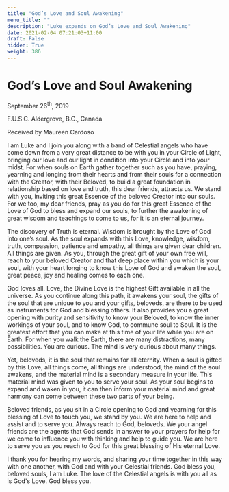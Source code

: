 ```yaml
---
title: "God’s Love and Soul Awakening"
menu_title: ""
description: "Luke expands on God’s Love and Soul Awakening"
date: 2021-02-04 07:21:03+11:00
draft: False
hidden: True
weight: 386
---
```

# God’s Love and Soul Awakening

September 26<sup>th</sup>, 2019

F.U.S.C. Aldergrove, B.C., Canada

Received by Maureen Cardoso


I am Luke and I join you along with a band of Celestial angels who have come down from a very great distance to be with you in your Circle of Light, bringing our love and our light in condition into your Circle and into your midst. For when souls on Earth gather together such as you have, praying, yearning and longing from their hearts and from their souls for a connection with the Creator, with their Beloved, to build a great foundation in relationship based on love and truth, this dear friends, attracts us. We stand with you, inviting this great Essence of the beloved Creator into our souls. For we too, my dear friends, pray as you do for this great Essence of the Love of God to bless and expand our souls, to further the awakening of great wisdom and teachings to come to us, for it is an eternal journey. 

The discovery of Truth is eternal. Wisdom is brought by the Love of God into one’s soul. As the soul expands with this Love, knowledge, wisdom, truth, compassion, patience and empathy, all things are given dear children. All things are given. As you, through the great gift of your own free will, reach to your beloved Creator and that deep place within you which is your soul, with your heart longing to know this Love of God and awaken the soul, great peace, joy and healing comes to each one.

God loves all. Love, the Divine Love is the highest Gift available in all the universe. As you continue along this path, it awakens your soul, the gifts of the soul that are unique to you and your gifts, beloveds, are there to be used as instruments for God and blessing others. It also provides you a great opening with purity and sensitivity to know your Beloved, to know the inner workings of your soul, and to know God, to commune soul to Soul. It is the greatest effort that you can make at this time of your life while you are on Earth. For when you walk the Earth, there are many distractions, many possibilities. You are curious. The mind is very curious about many things. 

Yet, beloveds, it is the soul that remains for all eternity. When a soul is gifted by this Love, all things come, all things are understood, the mind of the soul awakens, and the material mind is a secondary measure in your life. This material mind was given to you to serve your soul. As your soul begins to expand and waken in you, it can then inform your material mind and great harmony can come between these two parts of your being. 

Beloved friends, as you sit in a Circle opening to God and yearning for this blessing of Love to touch you, we stand by you. We are here to help and assist and to serve you. Always reach to God, beloveds. We your angel friends are the agents that God sends in answer to your prayers for help for we come to influence you with thinking and help to guide you. We are here to serve you as you reach to God for this great blessing of His eternal Love. 

I thank you for hearing my words, and sharing your time together in this way with one another, with God and with your Celestial friends. God bless you, beloved souls, I am Luke. The love of the Celestial angels is with you all as is God's Love. God bless you.